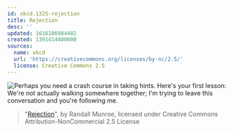 ```yaml
---
id: xkcd.1325-rejection
title: Rejection
desc: ''
updated: 1616186984402
created: 1391414400000
sources:
  name: xkcd
  url: 'https://creativecommons.org/licenses/by-nc/2.5/'
  license: Creative Commons 2.5
---
```

![Perhaps you need a crash course in taking hints. Here's your first lesson: We're not actually walking somewhere together; I'm trying to leave this conversation and you're following me.](https://imgs.xkcd.com/comics/rejection.png)
> "[Rejection](https://xkcd.com/1325/)", by Randall Munroe, licensed under Creative Commons Attribution-NonCommercial 2.5 License
